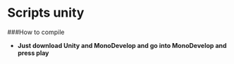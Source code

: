 # Scripts unity

###How to compile

* **Just download Unity and MonoDevelop and go into MonoDevelop and press play** 
